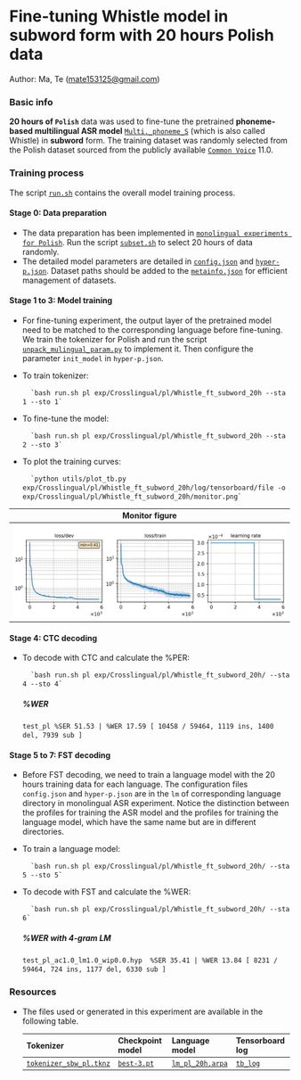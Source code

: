 # Fine-tuning Whistle model in subword form with 20 hours Polish data
Author: Ma, Te (mate153125@gmail.com)
### Basic info

__20 hours of `Polish`__ data was used to fine-tune the pretrained __phoneme-based multilingual ASR model__ [`Multi._phoneme_S`](../../../../../cv-lang10/exp/Multilingual/Multi._phoneme_S/readme.md) (which is also called Whistle) in __subword__ form. The training dataset was randomly selected from the Polish dataset sourced from the publicly available [`Common Voice`](https://commonvoice.mozilla.org/) 11.0. 


### Training process

The script [`run.sh`](../../../../../cv-lang10/run.sh) contains the overall model training process.

#### Stage 0: Data preparation
* The data preparation has been implemented in [`monolingual experiments for Polish`](../../../../../cv-lang10/exp/Monolingual/pl/Mono._phoneme_130h/readme.md). Run the script [`subset.sh`](../../../../../cv-lang10/local/tools/subset.sh) to select 20 hours of data randomly.
* The detailed model parameters are detailed in [`config.json`](config.json) and [`hyper-p.json`](hyper-p.json). Dataset paths should be added to the [`metainfo.json`](../../../data/metainfo.json) for efficient management of datasets.

#### Stage 1 to 3: Model training

* For fine-tuning experiment, the output layer of the pretrained model need to be matched to the corresponding language before fine-tuning. We train the tokenizer for Polish and run the script [`unpack_mulingual_param.py`](../../../../../cv-lang10/local/tools/unpack_mulingual_param.py) to implement it. Then configure the parameter `init_model` in `hyper-p.json`.

* To train tokenizer:

        `bash run.sh pl exp/Crosslingual/pl/Whistle_ft_subword_20h --sta 1 --sto 1`
* To fine-tune the model:

        `bash run.sh pl exp/Crosslingual/pl/Whistle_ft_subword_20h --sta 2 --sto 3`
* To plot the training curves:

        `python utils/plot_tb.py exp/Crosslingual/pl/Whistle_ft_subword_20h/log/tensorboard/file -o exp/Crosslingual/pl/Whistle_ft_subword_20h/monitor.png`

|     Monitor figure    |
|:-----------------------:|
|![tb-plot](./monitor.png)|

#### Stage 4: CTC decoding
* To decode with CTC and calculate the %PER:

        `bash run.sh pl exp/Crosslingual/pl/Whistle_ft_subword_20h/ --sta 4 --sto 4`

    ##### %WER
    ```
    test_pl %SER 51.53 | %WER 17.59 [ 10458 / 59464, 1119 ins, 1400 del, 7939 sub ]
    ```

#### Stage 5 to 7: FST decoding
* Before FST decoding, we need to train a language model with the 20 hours training data for each language. The configuration files `config.json` and `hyper-p.json` are in the `lm` of corresponding language directory in monolingual ASR experiment. Notice the distinction between the profiles for training the ASR model and the profiles for training the language model, which have the same name but are in different directories.
* To train a language model:

        `bash run.sh pl exp/Crosslingual/pl/Whistle_ft_subword_20h/ --sta 5 --sto 5`

* To decode with FST and calculate the %WER:

        `bash run.sh pl exp/Crosslingual/pl/Whistle_ft_subword_20h/ --sta 6`

    ##### %WER with 4-gram LM
    ```
    test_pl_ac1.0_lm1.0_wip0.0.hyp  %SER 35.41 | %WER 13.84 [ 8231 / 59464, 724 ins, 1177 del, 6330 sub ]
    ```

### Resources
* The files used or generated in this experiment are available in the following table.

    | Tokenizer | Checkpoint model | Language model | Tensorboard log |
    | ----------- | ----------- | ----------- | ----------- |
    | [`tokenizer_sbw_pl.tknz`](http://cat-ckpt.oss-cn-beijing.aliyuncs.com/cat-multilingual/cv-lang10/dict/pl/tokenizer_bpe500.tknz?OSSAccessKeyId=LTAI5tF9KeigLW4UoLbK9vnJ&Expires=2064483989&Signature=WW%2Fd1ne%2BhXNtkSpkajK4DeJQmrc%3D) | [`best-3.pt`](http://cat-ckpt.oss-cn-beijing.aliyuncs.com/cat-multilingual/cv-lang10/exp/pl/Whistle_ft_subword_20h_best-3.pt?OSSAccessKeyId=LTAI5tF9KeigLW4UoLbK9vnJ&Expires=2064482846&Signature=G6O7IUy%2F2a0QXnwDmZSR4zdev9c%3D) | [`lm_pl_20h.arpa`](http://cat-ckpt.oss-cn-beijing.aliyuncs.com/cat-multilingual/cv-lang10/dict/pl/lm_pl_20h_4gram.arpa?OSSAccessKeyId=LTAI5tF9KeigLW4UoLbK9vnJ&Expires=2064483620&Signature=UKV0NI43%2FzqiAV8VFbhhaLCHde0%3D) | [`tb_log`](http://cat-ckpt.oss-cn-beijing.aliyuncs.com/cat-multilingual/cv-lang10/exp/pl/tb_log_Whistle_ft_subword_20h.tar.gz?OSSAccessKeyId=LTAI5tF9KeigLW4UoLbK9vnJ&Expires=2064482901&Signature=dSgqmIPmUSrDk7ufphlkKTPmDcg%3D) |
